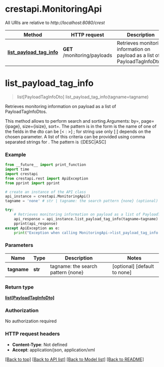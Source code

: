 # crestapi.MonitoringApi

All URIs are relative to *http://localhost:8080/crest*

Method | HTTP request | Description
------------- | ------------- | -------------
[**list_payload_tag_info**](MonitoringApi.md#list_payload_tag_info) | **GET** /monitoring/payloads | Retrieves monitoring information on payload as a list of PayloadTagInfoDtos.


# **list_payload_tag_info**
> list[PayloadTagInfoDto] list_payload_tag_info(tagname=tagname)

Retrieves monitoring information on payload as a list of PayloadTagInfoDtos.

This method allows to perform search and sorting.Arguments: by=<pattern>, page={ipage}, size={isize}, sort=<sortpattern>. The pattern <pattern> is in the form <param-name><operation><param-value>       <param-name> is the name of one of the fields in the dto       <operation> can be [< : >] ; for string use only [:]        <param-value> depends on the chosen parameter. A list of this criteria can be provided       using comma separated strings for <pattern>.      The pattern <sortpattern> is <field>:[DESC|ASC]

### Example
```python
from __future__ import print_function
import time
import crestapi
from crestapi.rest import ApiException
from pprint import pprint

# create an instance of the API class
api_instance = crestapi.MonitoringApi()
tagname = 'none' # str | tagname: the search pattern {none} (optional) (default to none)

try:
    # Retrieves monitoring information on payload as a list of PayloadTagInfoDtos.
    api_response = api_instance.list_payload_tag_info(tagname=tagname)
    pprint(api_response)
except ApiException as e:
    print("Exception when calling MonitoringApi->list_payload_tag_info: %s\n" % e)
```

### Parameters

Name | Type | Description  | Notes
------------- | ------------- | ------------- | -------------
 **tagname** | **str**| tagname: the search pattern {none} | [optional] [default to none]

### Return type

[**list[PayloadTagInfoDto]**](PayloadTagInfoDto.md)

### Authorization

No authorization required

### HTTP request headers

 - **Content-Type**: Not defined
 - **Accept**: application/json, application/xml

[[Back to top]](#) [[Back to API list]](../README.md#documentation-for-api-endpoints) [[Back to Model list]](../README.md#documentation-for-models) [[Back to README]](../README.md)

